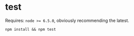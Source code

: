 # test

Requires: `node >= 6.5.0`, obviously recommending the latest.

```npm install && npm test```